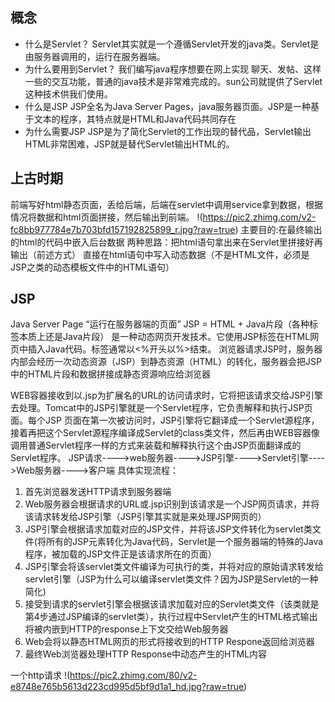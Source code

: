 ## 概念
- 什么是Servlet？
    Servlet其实就是一个遵循Servlet开发的java类。Servlet是由服务器调用的，运行在服务器端。
- 为什么要用到Servlet？
    我们编写java程序想要在网上实现 聊天、发帖、这样一些的交互功能，普通的java技术是非常难完成的。sun公司就提供了Servlet这种技术供我们使用。
- 什么是JSP
    JSP全名为Java Server Pages，java服务器页面。JSP是一种基于文本的程序，其特点就是HTML和Java代码共同存在
- 为什么需要JSP
    JSP是为了简化Servlet的工作出现的替代品，Servlet输出HTML非常困难，JSP就是替代Servlet输出HTML的。

## 上古时期
前端写好html静态页面，丢给后端，后端在servlet中调用service拿到数据，根据情况将数据和html页面拼接，然后输出到前端。
!(https://pic2.zhimg.com/v2-fc8bb977784e7b703bfd157192825899_r.jpg?raw=true)
主要目的:在最终输出的html的代码中嵌入后台数据
两种思路：把html语句拿出来在Servlet里拼接好再输出（前述方式）
        直接在html语句中写入动态数据（不是HTML文件，必须是JSP之类的动态模板文件中的HTML语句）
## JSP
Java Server Page “运行在服务器端的页面”
JSP = HTML + Java片段（各种标签本质上还是Java片段）
是一种动态网页开发技术。它使用JSP标签在HTML网页中插入Java代码。标签通常以<%开头以%>结束。
浏览器请求JSP时，服务器内部会经历一次动态资源（JSP）到静态资源（HTML）的转化，服务器会把JSP中的HTML片段和数据拼接成静态资源响应给浏览器

WEB容器接收到以.jsp为扩展名的URL的访问请求时，它将把该请求交给JSP引擎去处理。Tomcat中的JSP引擎就是一个Servlet程序，它负责解释和执行JSP页面。每个JSP 页面在第一次被访问时，JSP引擎将它翻译成一个Servlet源程序，接着再把这个Servlet源程序编译成Servlet的class类文件，然后再由WEB容器像调用普通Servlet程序一样的方式来装载和解释执行这个由JSP页面翻译成的Servlet程序。
JSP请求---->web服务器---->JSP引擎---->Servlet引擎---->Web服务器---->客户端
具体实现流程：
1. 首先浏览器发送HTTP请求到服务器端
2. Web服务器会根据请求的URL或.jsp识别到该请求是一个JSP网页请求，并将该请求转发给JSP引擎（JSP引擎其实就是来处理JSP网页的）
3. JSP引擎会根据请求加载对应的JSP文件，并将该JSP文件转化为servlet类文件(将所有的JSP元素转化为Java代码，Servlet是一个服务器端的特殊的Java程序，被加载的JSP文件正是该请求所在的页面）
4. JSP引擎会将该servlet类文件编译为可执行的类，并将对应的原始请求转发给servlet引擎（JSP为什么可以编译servlet类文件？因为JSP是Servlet的一种简化)
5. 接受到请求的servlet引擎会根据该请求加载对应的Servlet类文件（该类就是第4步通过JSP编译的servlet类），执行过程中Servlet产生的HTML格式输出将被内嵌到HTTP的response上下文交给Web服务器
6. Web会将以静态HTML网页的形式将接收到的HTTP Respone返回给浏览器
7. 最终Web浏览器处理HTTP Response中动态产生的HTML内容

一个http请求
!(https://pic2.zhimg.com/80/v2-e8748e765b5613d223cd995d5bf9d1a1_hd.jpg?raw=true)
